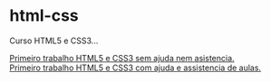 # html-css
 Curso HTML5 e CSS3...

 <a href="https://roquemorgado.github.io/projeto-wow/"> Primeiro trabalho HTML5 e CSS3 sem ajuda nem asistencia. </br>
 <a href="https://roquemorgado.github.io/projeto-android/"> Primeiro trabalho HTML5 e CSS3 com ajuda e assistencia de aulas.</br>
